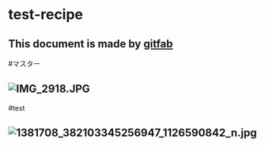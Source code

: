 # test-recipe
## 
This document is made by [gitfab](http://gitfab.org)
---
#マスター

![IMG_2918.JPG](https://raw.github.com/classrecipe/test-recipe/master/gitfab/resources/IMG_2918.JPG)
---
#test

![1381708_382103345256947_1126590842_n.jpg](https://raw.github.com/classrecipe/test-recipe/master/gitfab/resources/1381708_382103345256947_1126590842_n.jpg)
---
